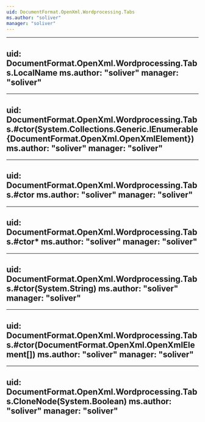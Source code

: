 ```yaml
---
uid: DocumentFormat.OpenXml.Wordprocessing.Tabs
ms.author: "soliver"
manager: "soliver"
---
```


---
uid: DocumentFormat.OpenXml.Wordprocessing.Tabs.LocalName
ms.author: "soliver"
manager: "soliver"
---

---
uid: DocumentFormat.OpenXml.Wordprocessing.Tabs.#ctor(System.Collections.Generic.IEnumerable{DocumentFormat.OpenXml.OpenXmlElement})
ms.author: "soliver"
manager: "soliver"
---

---
uid: DocumentFormat.OpenXml.Wordprocessing.Tabs.#ctor
ms.author: "soliver"
manager: "soliver"
---

---
uid: DocumentFormat.OpenXml.Wordprocessing.Tabs.#ctor*
ms.author: "soliver"
manager: "soliver"
---

---
uid: DocumentFormat.OpenXml.Wordprocessing.Tabs.#ctor(System.String)
ms.author: "soliver"
manager: "soliver"
---

---
uid: DocumentFormat.OpenXml.Wordprocessing.Tabs.#ctor(DocumentFormat.OpenXml.OpenXmlElement[])
ms.author: "soliver"
manager: "soliver"
---

---
uid: DocumentFormat.OpenXml.Wordprocessing.Tabs.CloneNode(System.Boolean)
ms.author: "soliver"
manager: "soliver"
---
